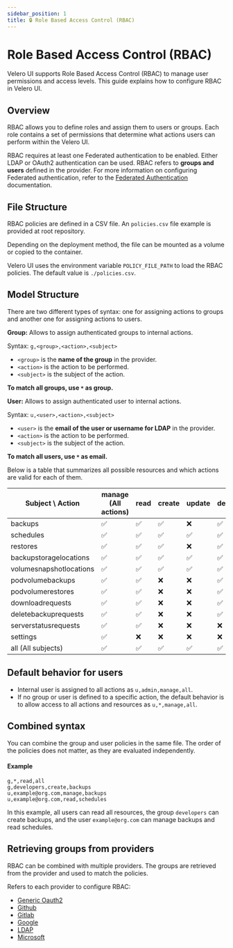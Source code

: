 ```yaml
---
sidebar_position: 1
title: 🔒 Role Based Access Control (RBAC)
---
```


# Role Based Access Control (RBAC)

Velero UI supports Role Based Access Control (RBAC) to manage user permissions and access levels. This guide explains how to configure RBAC in Velero UI.

## Overview

RBAC allows you to define roles and assign them to users or groups. Each role contains a set of permissions that determine what actions users can perform within the Velero UI.

RBAC requires at least one Federated authentication to be enabled. Either LDAP or OAuth2 authentication can be used. RBAC refers to **groups and users** defined in the provider. For more information on configuring Federated authentication, refer to the [Federated Authentication](/category/-providers) documentation.

## File Structure

RBAC policies are defined in a CSV file. An `policies.csv` file example is provided at root repository.

Depending on the deployment method, the file can be mounted as a volume or copied to the container.

Velero UI uses the environment variable `POLICY_FILE_PATH` to load the RBAC policies. The default value is `./policies.csv`.

## Model Structure

There are two different types of syntax: one for assigning actions to groups and another one for assigning actions to users.

**Group:** Allows to assign authenticated groups to internal actions.

Syntax: `g,<group>,<action>,<subject>`

- `<group>` is the **name of the group** in the provider.
- `<action>` is the action to be performed.
- `<subject>` is the subject of the action.

**To match all groups, use `*` as group.**

**User:** Allows to assign authenticated user to internal actions.

Syntax: `u,<user>,<action>,<subject>`

- `<user>` is the **email of the user or username for LDAP** in the provider.
- `<action>` is the action to be performed.
- `<subject>` is the subject of the action.

**To match all users, use `*` as email.**

Below is a table that summarizes all possible resources and which actions are valid for each of them.

| Subject \ Action        | manage (All actions) | read | create | update | delete | download | logs |
|-------------------------|----------------------|------|--------|--------|--------|----------|------|
| backups                 | ✅                    | ✅    | ✅      | ❌      | ✅      | ✅        | ✅    |
| schedules               | ✅                    | ✅    | ✅      | ✅      | ✅      | ❌        | ❌    |
| restores                | ✅                    | ✅    | ✅      | ❌      | ✅      | ✅        | ✅    |
| backupstoragelocations  | ✅                    | ✅    | ✅      | ✅      | ✅      | ❌        | ❌    |
| volumesnapshotlocations | ✅                    | ✅    | ✅      | ✅      | ✅      | ❌        | ❌    |
| podvolumebackups        | ✅                    | ✅    | ❌      | ❌      | ✅      | ❌        | ❌    |
| podvolumerestores       | ✅                    | ✅    | ❌      | ❌      | ✅      | ❌        | ❌    |
| downloadrequests        | ✅                    | ✅    | ❌      | ❌      | ✅      | ❌        | ❌    |
| deletebackuprequests    | ✅                    | ✅    | ❌      | ❌      | ✅      | ❌        | ❌    |
| serverstatusrequests    | ✅                    | ✅    | ❌      | ❌      | ❌      | ❌        | ❌    |
| settings                | ✅                    | ❌    | ❌      | ❌      | ❌      | ❌        | ❌    |
| all (All subjects)      | ✅                    | ✅    | ✅      | ✅      | ✅      | ✅        | ✅    |

## Default behavior for users

- Internal user is assigned to all actions as `u,admin,manage,all`.
- If no group or user is defined to a specific action, the default behavior is to allow access to all actions and resources as `u,*,manage,all`.

## Combined syntax

You can combine the group and user policies in the same file. The order of the policies does not matter, as they are evaluated independently.

#### Example

```csv
g,*,read,all
g,developers,create,backups
u,example@org.com,manage,backups
u,example@org.com,read,schedules
```

In this example, all users can read all resources, the group `developers` can create backups, and the user `example@org.com` can manage backups and read schedules.

## Retrieving groups from providers

RBAC can be combined with multiple providers. The groups are retrieved from the provider and used to match the policies.

Refers to each provider to configure RBAC:

- [Generic Oauth2](./providers/generic.md#rbac)
- [Github](./providers/github.md#rbac)
- [Gitlab](./providers/gitlab.md#rbac)
- [Google](./providers/google.md#rbac)
- [LDAP](./providers/ldap.md#rbac)
- [Microsoft](./providers/microsoft.md#rbac)
